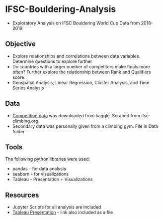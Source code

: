 # IFSC-Bouldering-Analysis
- Exploratory Analysis on IFSC Bouldering World Cup Data from 2018-2019

## Objective
- Explore relationships and correlations between data variables. Determine questions to explore further
- Do countries with a larger number of competitors make finals more often? Further explore the relationship between Rank and Qualifiers score.
- Geospatial Analysis, Linear Regression, Cluster Analysis, and Time Series Analysis

## Data
- [Competition data](https://www.kaggle.com/datasets/brkurzawa/ifsc-sport-climbing-competition-results?resource=download) was downloaded from kaggle. Scraped from ifsc-climbing.org
- Secondary data was personally given from a climbing gym. File in Data folder

## Tools
The following python libraries were used:
- pandas - for data analysis
- seaborn - for visualizations
- Tableau - Presentation + Visualizations

## Resources
- Jupyter Scripts for all analysis are included
- [Tableau Presentation](https://public.tableau.com/app/profile/katie1950/viz/IFSCBoulderingAnalysis/Story1) - link also included as a file
